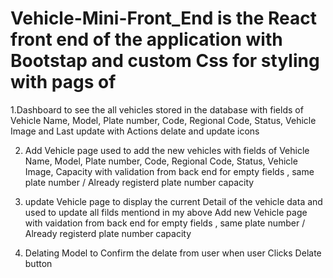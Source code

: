 # Vehicle-Mini-Front_End  is the React front end of the application with Bootstap and custom Css for styling with pags of 
1.Dashboard to see the all vehicles stored in the database with fields of Vehicle Name, Model, Plate number, Code, Regional Code, Status, Vehicle Image and Last update with Actions delate and update icons 

2. Add Vehicle page used to add the new vehicles with fields of Vehicle Name, Model, Plate number, Code, Regional Code, Status, Vehicle Image, Capacity with validation from back end for empty fields , same plate number / Already registerd plate number capacity 

3. update Vehicle page to display the current Detail of the vehicle data and used to update all filds mentiond in my above Add new Vehicle page with vaidation from back end for empty fields , same plate number / Already registerd plate number capacity 

5. Delating Model to Confirm the delate from user when user Clicks Delate button
